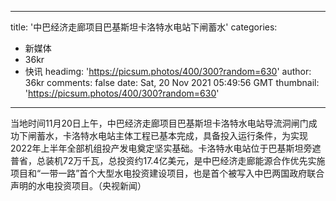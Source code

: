 
---
title: '中巴经济走廊项目巴基斯坦卡洛特水电站下闸蓄水'
categories: 
 - 新媒体
 - 36kr
 - 快讯
headimg: 'https://picsum.photos/400/300?random=630'
author: 36kr
comments: false
date: Sat, 20 Nov 2021 05:49:56 GMT
thumbnail: 'https://picsum.photos/400/300?random=630'
---

<div>   
当地时间11月20日上午，中巴经济走廊项目巴基斯坦卡洛特水电站导流洞闸门成功下闸蓄水，卡洛特水电站主体工程已基本完成，具备投入运行条件，为实现2022年上半年全部机组投产发电奠定坚实基础。卡洛特水电站位于巴基斯坦旁遮普省，总装机72万千瓦，总投资约17.4亿美元，是中巴经济走廊能源合作优先实施项目和“一带一路”首个大型水电投资建设项目，也是首个被写入中巴两国政府联合声明的水电投资项目。（央视新闻）  
</div>
            